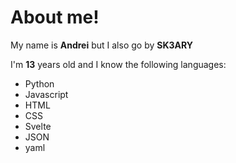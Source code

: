 # About me!

My name is **Andrei** but I also go by **SK3ARY**

I'm **13** years old and I know the following languages:

 - Python 
 - Javascript
 - HTML
 - CSS
 - Svelte
 - JSON
 - yaml
